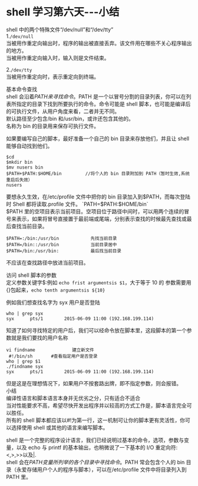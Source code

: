 # shell 学习第六天---小结

shell 中的两个特殊文件“/dev/null”和“/dev/tty”  
1.```/dev/null```   
当被用作重定向输出时，程序的输出被直接丢弃。该文件用在哪些不关心程序输出的地方。  
当被用作重定向输入时，输入则是文件结束。  

2.```/dev/tty```  
当被用作重定向时，表示重定向到终端。
 
基本命令查找  
shell 会沿着$PATH 来寻找命令。$PATH 是一个以冒号分割的目录列表，你可以在列表所指定的目录下找到所要执行的命令。命令可能是 shell 脚本，也可能是编译后的可执行文件，从用户角度来看，二者并无不同。  
默认路径至少包含/bin 和/usr/bin，或许还包含其他的。  
名称为 bin 的目录用来保存可执行文件。

如果要编写自己的脚本，最好准备一个自己的 bin 目录来存放他们，并且让 shell 能够自动找到他们。  

```
$cd  
$mkdir bin   
$mv nusers bin  
$PATH+$PATH:$HOME/bin         //将个人的 bin 目录附加到 PATH（暂时生效,系统重启后失效）  
nusers
```    

 
要想永久生效，在/etc/profile 文件中把你的 bin 目录加入到$PATH，而每次登陆时 Shell 都将读取.profile 文件。  
`PATH=$PATH:$HOME/bin`  
$PATH 里的空项目表示当前项目。空项目位于路径中间时，可以用两个连续的冒号来表示，如果将冒号直接置于最前端或尾端，分别表示查找的时候最先查找或最后查找当前目录。 
 
```
$PATH=:/bin:/usr/bin            先找当前目录  
$PATH=/bin::/usr/bin            当前目录居中  
$PATH=/bin:/usr/bin:            最后找当前目录  
```

不应该在查找路径中放进当前项目。
 
访问 shell 脚本的参数  
定义参数关键字$:例如 ```echo frist argumentsis $1```，大于等于 10 的 参数需要用{}包起来，```echo tenth argumentsis ${10}```
 
例如我们想查找名字为 syx 用户是否登陆  

```
who | grep syx  
syx      pts/1        2015-06-09 11:00 (192.168.199.114)
```  

知道了如何寻找特定的用户后，我们可以经命令放在脚本里，这段脚本的第一个参数就是我们要找的用户名称  

```
vi findname              建立新文件  
 #!/bin/sh       #查看指定用户是否登录  
who | grep $1  
./findname syx  
syx      pts/1        2015-06-09 11:00 (192.168.199.114)
```  

但是这是在理想情况下，如果用户不按套路出牌，即不指定参数，则会报错。  
小结  
编译性语言和脚本语言本身并无优劣之分，只有适合不适合  
当对性能要求不高，希望尽快开发出程序并以较高的方式工作是，脚本语言完全可以胜任。  
所有的 shell 脚本都应该以#!为第一行，这一机制可让你的脚本更有灵活性，你可以选择使用 shell 或其他的语言来编写脚本。
 
shell 是一个完整的程序设计语言，我们已经说明过基本的命令，选项，参数与变量，以及 echo 与 printf 的基本输出，也稍微说了一下基本的 I/O 重定向符:<,>,>>以及|.  
shell 会在$PATH 变量所列举的各个目录中寻找命令。$PATH 常会包含个人的 bin 目录（永爱存储用户个人的程序与脚本），可以在/etc/profile 文件中将目录列入到 PATH 里。